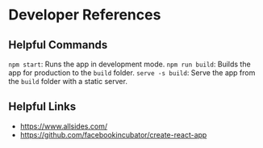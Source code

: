# Developer References

## Helpful Commands

`npm start`: Runs the app in development mode.
`npm run build`: Builds the app for production to the `build` folder.
`serve -s build`: Serve the app from the `build` folder with a static server.

## Helpful Links

  * https://www.allsides.com/
  * https://github.com/facebookincubator/create-react-app
